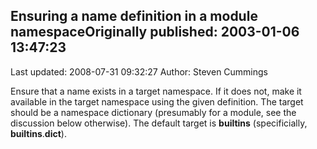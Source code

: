 ## Ensuring a name definition in a module namespaceOriginally published: 2003-01-06 13:47:23 
Last updated: 2008-07-31 09:32:27 
Author: Steven Cummings 
 
Ensure that a name exists in a target namespace. If it does not, make it available in the target namespace using the given definition. The target should be a namespace dictionary (presumably for a module, see the discussion below otherwise). The default target is __builtins__ (specificially, __builtins__.__dict__).